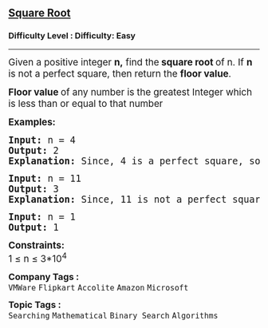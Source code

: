 <h2><a href="https://www.geeksforgeeks.org/problems/square-root/0">Square Root</a></h2><h3>Difficulty Level : Difficulty: Easy</h3><hr><div class="problems_problem_content__Xm_eO"><p><span style="font-size: 14pt;">Given a positive integer <strong>n,</strong> find the<strong> square root </strong>of n. If <strong>n</strong> is not a perfect square, then return the <strong>floor value</strong>.</span></p>
<p><span style="font-size: 14pt;"><strong>Floor value </strong>of any number is the greatest Integer which is less than or equal to that number</span></p>
<p><span style="font-size: 14pt;"><strong>Examples:</strong></span><span style="font-size: 14pt;"> </span></p>
<pre><span style="font-size: 14pt;"><strong>Input: </strong>n = 4
<strong>Output: </strong>2<strong>
Explanation: </strong>Since, 4 is a perfect square, so its square root is 2.<br></span></pre>
<pre><span style="font-size: 14pt;"><strong>Input: </strong>n = 11
<strong>Output: </strong>3<strong>
Explanation: </strong>Since, 11 is not a perfect square, floor of square root of 11 is 3.</span></pre>
<pre><span style="font-size: 14pt;"><strong>Input: </strong>n = 1
<strong>Output: </strong>1</span></pre>
<p><span style="font-size: 14pt;"><strong>Constraints:</strong></span><br><span style="font-size: 14pt;">1 ≤ n ≤ 3*10<sup>4</sup></span></p></div><p><span style=font-size:18px><strong>Company Tags : </strong><br><code>VMWare</code>&nbsp;<code>Flipkart</code>&nbsp;<code>Accolite</code>&nbsp;<code>Amazon</code>&nbsp;<code>Microsoft</code>&nbsp;<br><p><span style=font-size:18px><strong>Topic Tags : </strong><br><code>Searching</code>&nbsp;<code>Mathematical</code>&nbsp;<code>Binary Search</code>&nbsp;<code>Algorithms</code>&nbsp;